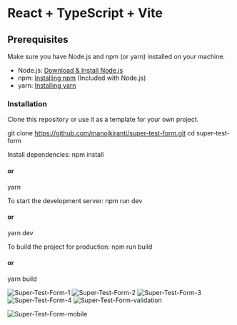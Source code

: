 # React + TypeScript + Vite

## Prerequisites

Make sure you have Node.js and npm (or yarn) installed on your machine.

- Node.js: [Download & Install Node.js](https://nodejs.org/)
- npm: [Installing npm](https://www.npmjs.com/get-npm) (Included with Node.js)
- yarn: [Installing yarn](https://classic.yarnpkg.com/en/docs/install/)
### Installation

Clone this repository or use it as a template for your own project.

git clone https://github.com/manojkiranti/super-test-form.git
cd super-test-form

Install dependencies:
npm install
#### or
yarn

To start the development server:
npm run dev
#### or
yarn dev

To build the project for production:
npm run build
#### or
yarn build

![Super-Test-Form-1](https://github.com/manojkiranti/super-test-form/assets/10720424/0a2bcb35-ba5f-44cf-a7f8-4ac1f83a0426)
![Super-Test-Form-2](https://github.com/manojkiranti/super-test-form/assets/10720424/2df16c41-4ee8-454b-ba96-33033ea4f25c)
![Super-Test-Form-3](https://github.com/manojkiranti/super-test-form/assets/10720424/d038af09-5956-4573-88c5-5f76acdf59a1)
![Super-Test-Form-4](https://github.com/manojkiranti/super-test-form/assets/10720424/0037aea9-0e91-4a35-b960-99e9791e8b7d)
![Super-Test-Form-validation](https://github.com/manojkiranti/super-test-form/assets/10720424/4d0f5156-3988-46d5-8962-4783922e66dd)

![Super-Test-Form-mobile](https://github.com/manojkiranti/super-test-form/assets/10720424/59d2f1f0-2c4b-4b5f-9972-8ab6fc8c5743)
